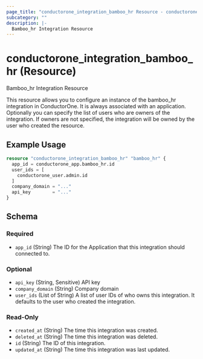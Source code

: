 ```yaml
---
page_title: "conductorone_integration_bamboo_hr Resource - conductorone"
subcategory: ""
description: |-
  Bamboo_hr Integration Resource
---
```


# conductorone_integration_bamboo_hr (Resource)

Bamboo_hr Integration Resource

This resource allows you to configure an instance of the bamboo_hr integration in ConductorOne.
It is always associated with an application. Optionally you can specify the list of users who are owners of the integration.
If owners are not specified, the integration will be owned by the user who created the resource.

## Example Usage

```terraform
resource "conductorone_integration_bamboo_hr" "bamboo_hr" {
  app_id = conductorone_app.bamboo_hr.id
  user_ids = [
    conductorone_user.admin.id
  ]
  company_domain = "..."
  api_key        = "..."
}
```

<!-- schema generated by tfplugindocs -->
## Schema

### Required

- `app_id` (String) The ID for the Application that this integration should connected to.

### Optional

- `api_key` (String, Sensitive) API key
- `company_domain` (String) Company domain
- `user_ids` (List of String) A list of user IDs of who owns this integration. It defaults to the user who created the integration.

### Read-Only

- `created_at` (String) The time this integration was created.
- `deleted_at` (String) The time this integration was deleted.
- `id` (String) The ID of this integration.
- `updated_at` (String) The time this integration was last updated.
